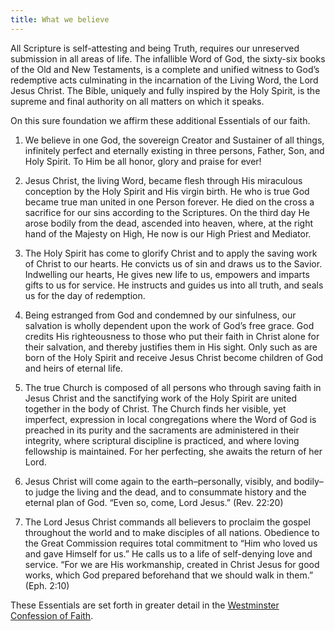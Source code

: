 ```yaml
---
title: What we believe
---
```


All Scripture is self-attesting and being Truth, requires our unreserved submission in all areas of life.
The infallible Word of God, the sixty-six books of the Old and New Testaments, is a complete and
unified witness to God’s redemptive acts culminating in the incarnation of the Living Word, the Lord
Jesus Christ. The Bible, uniquely and fully inspired by the Holy Spirit, is the supreme and final
authority on all matters on which it speaks.

On this sure foundation we affirm these additional Essentials of our faith.

1. We believe in one God, the sovereign Creator and Sustainer of all things, infinitely perfect and
eternally existing in three persons, Father, Son, and Holy Spirit. To Him be all honor, glory and
praise for ever!

2. Jesus Christ, the living Word, became flesh through His miraculous conception by the Holy Spirit
and His virgin birth. He who is true God became true man united in one Person forever. He died
on the cross a sacrifice for our sins according to the Scriptures. On the third day He arose bodily
from the dead, ascended into heaven, where, at the right hand of the Majesty on High, He now is
our High Priest and Mediator.

3. The Holy Spirit has come to glorify Christ and to apply the saving work of Christ to our hearts.
He convicts us of sin and draws us to the Savior. Indwelling our hearts, He gives new life to us,
empowers and imparts gifts to us for service. He instructs and guides us into all truth, and seals us
for the day of redemption.

4. Being estranged from God and condemned by our sinfulness, our salvation is wholly dependent
upon the work of God’s free grace. God credits His righteousness to those who put their faith in
Christ alone for their salvation, and thereby justifies them in His sight. Only such as are born of
the Holy Spirit and receive Jesus Christ become children of God and heirs of eternal life.

5. The true Church is composed of all persons who through saving faith in Jesus Christ and the
sanctifying work of the Holy Spirit are united together in the body of Christ. The Church finds
her visible, yet imperfect, expression in local congregations where the Word of God is preached
in its purity and the sacraments are administered in their integrity, where scriptural discipline is
practiced, and where loving fellowship is maintained. For her perfecting, she awaits the return of
her Lord.

6. Jesus Christ will come again to the earth–personally, visibly, and bodily–to judge the living and
the dead, and to consummate history and the eternal plan of God. “Even so, come, Lord Jesus.”
(Rev. 22:20)

7. The Lord Jesus Christ commands all believers to proclaim the gospel throughout the world and to
make disciples of all nations. Obedience to the Great Commission requires total commitment to
“Him who loved us and gave Himself for us.” He calls us to a life of self-denying love and
service. “For we are His workmanship, created in Christ Jesus for good works, which God
prepared beforehand that we should walk in them.” (Eph. 2:10)

These Essentials are set forth in greater detail in the [Westminster Confession of Faith](https://www.pcaac.org/bco/westminster-confession/).